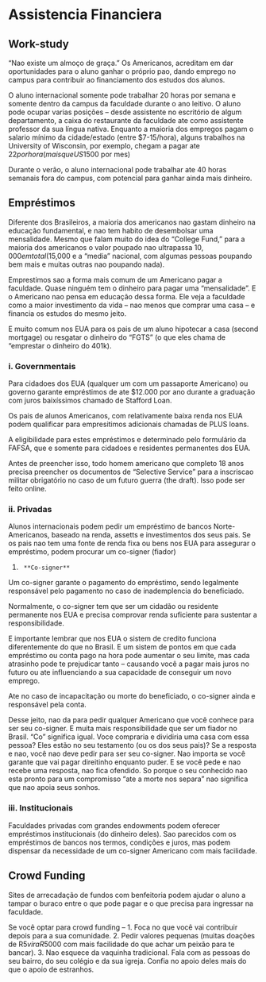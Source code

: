 # Assistencia Financiera

## Work-study

“Nao existe um almoço de graça.” Os Americanos, acreditam em dar oportunidades para o aluno ganhar o próprio pao, dando emprego no campus para contribuir ao financiamento dos estudos dos alunos.
 
O aluno internacional somente pode trabalhar 20 horas por semana e somente dentro da campus da faculdade durante o ano leitivo. O aluno pode ocupar varias posições – desde assistente no escritório de algum departamento, a caixa do restaurante da faculdade ate como assistente professor da sua língua nativa. Enquanto a maioria dos empregos pagam o salario mínimo da cidade/estado (entre $7-15/hora), alguns trabalhos na University of Wisconsin, por exemplo, chegam a pagar ate $22 por hora (mais que US$1500 por mes)
 
Durante o verão, o aluno internacional pode trabalhar ate 40 horas semanais fora do campus, com potencial para ganhar ainda mais dinheiro.
 
## Empréstimos

Diferente dos Brasileiros, a maioria dos americanos nao gastam dinheiro na educação fundamental, e nao tem habito de desembolsar uma mensalidade. Mesmo que falam muito do idea do “College Fund,” para a maioria dos americanos o valor poupado nao ultrapassa $10,000 em total($15,000 e a “media” nacional, com algumas pessoas poupando bem mais e muitas outras nao poupando nada).
 
Emprestimos sao a forma mais comum de um Americano pagar a faculdade. Quase ninguém tem o dinheiro para pagar uma “mensalidade”. E o Americano nao pensa em educação dessa forma.  Ele veja a faculdade como a maior investimento da vida – nao menos que comprar uma casa – e financia os estudos do mesmo jeito.
 
E muito comum nos EUA para os pais de um aluno hipotecar a casa (second mortgage) ou resgatar o dinheiro do “FGTS” (o que eles chama de “emprestar o dinheiro do 401k).

### i. **Governmentais**

Para cidadoes dos EUA (qualquer um com um passaporte Americano) ou governo garante empréstimos de ate $12.000 por ano durante a graduação com juros baixíssimos chamado de Stafford Loan.
 
Os pais de alunos Americanos, com  relativamente baixa renda nos EUA podem qualificar para empresitimos adicionais chamadas de PLUS loans.
 
A eligibilidade para estes empréstimos e determinado pelo formulário da FAFSA, que e somente para cidadoes e residentes permanentes dos EUA.
 
Antes de preencher isso, todo homem americano que completo 18 anos precisa preencher os documentos de “Selective Service” para a inscriscao militar obrigatório no caso de um futuro guerra (the draft). Isso pode ser feito online.
 
### ii. **Privadas**

Alunos internacionais podem pedir um empréstimo de bancos Norte-Americanos, baseado na renda, assetts e investimentos dos seus pais.  Se os pais nao tem uma fonte de renda fixa ou bens nos EUA para assegurar o empréstimo, podem procurar um co-signer (fiador)

1.      **Co-signer**
Um co-signer garante o pagamento do empréstimo, sendo legalmente responsável pelo pagamento no caso de inademplencia do beneficiado.
 
Normalmente, o co-signer tem que ser um cidadão ou residente permanente nos EUA e precisa comprovar renda suficiente para sustentar a responsibilidade.
 
E importante lembrar que nos EUA o sistem de credito funciona diferentemente do que no Brasil. E um sistem de pontos em que cada empréstimo ou conta pago na hora pode aumentar o seu limite, mas cada atrasinho pode te prejudicar tanto – causando você a pagar mais juros no futuro ou ate influenciando a sua capacidade de conseguir um novo emprego.
 
Ate no caso de incapacitação ou morte do beneficiado, o co-signer ainda e responsável pela conta.
 
Desse jeito, nao da para pedir qualquer Americano que você conhece para ser seu co-signer.  E muita mais responsibilidade que ser um fiador no Brasil. “Co” significa igual.  Voce compraria e dividiria uma casa com essa pessoa? Eles estão no seu testamento (ou os dos seus pais)? Se a resposta e nao, você nao deve pedir para ser seu co-signer.  Nao importa se você garante que vai pagar direitinho enquanto puder.  E se você pede e nao recebe uma resposta, nao fica ofendido. So porque o seu conhecido nao esta pronto para um compromisso “ate a morte nos separa” nao significa que nao apoia seus sonhos.
 
### iii. **Institucionais**

Faculdades privadas com grandes endowments podem oferecer empréstimos institucionais (do dinheiro deles). Sao parecidos com os empréstimos de bancos nos termos, condições e juros, mas podem dispensar da necessidade de um co-signer Americano com mais facilidade.

## Crowd Funding
Sites de arrecadação de fundos com benfeitoria podem ajudar o aluno a tampar o buraco entre o que pode pagar e o que precisa para ingressar na faculdade. 
 
Se você optar para crowd funding – 1. Foca no que você vai contribuir depois para a sua comunidade.  2. Pedir valores pequenas (muitas doações de R$5 vira R$5000 com mais facilidade do que achar um peixão para te bancar). 3. Nao esquece da vaquinha tradicional.  Fala com as pessoas do seu bairro, do seu colégio e da sua igreja.  Confia no apoio deles mais do que o apoio de estranhos.
